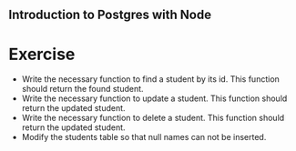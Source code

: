 ##  Introduction to Postgres with Node
# Exercise

* Write the necessary function to find a student by its id. This function should return the found student.<br>
* Write the necessary function to update a student. This function should return the updated student.<br>
* Write the necessary function to delete a student. This function should return the updated student.<br>
* Modify the students table so that null names can not be inserted.<br>